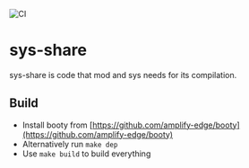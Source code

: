 ![CI](https://github.com/gutterbacon/sys-share/workflows/CI/badge.svg)

# sys-share

sys-share is code that mod and sys needs for its compilation.

## Build

- Install booty from [https://github.com/amplify-edge/booty](https://github.com/amplify-edge/booty)
- Alternatively run `make dep`
- Use `make build` to build everything